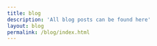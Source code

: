 ```yaml
---
title: blog
description: 'All blog posts can be found here'
layout: blog
permalink: /blog/index.html
---
```

